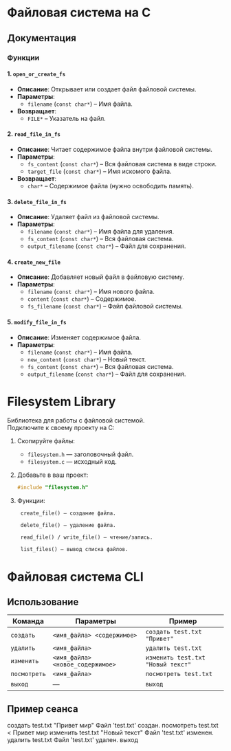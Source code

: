 # Файловая система на C  

## **Документация**  

### **Функции**  

#### **1. `open_or_create_fs`**  
- **Описание**: Открывает или создает файл файловой системы.  
- **Параметры**:  
  - `filename` (`const char*`) – Имя файла.  
- **Возвращает**:  
  - `FILE*` – Указатель на файл.  

#### **2. `read_file_in_fs`**  
- **Описание**: Читает содержимое файла внутри файловой системы.  
- **Параметры**:  
  - `fs_content` (`const char*`) – Вся файловая система в виде строки.  
  - `target_file` (`const char*`) – Имя искомого файла.  
- **Возвращает**:  
  - `char*` – Содержимое файла (нужно освободить память).  

#### **3. `delete_file_in_fs`**  
- **Описание**: Удаляет файл из файловой системы.  
- **Параметры**:  
  - `filename` (`const char*`) – Имя файла для удаления.  
  - `fs_content` (`const char*`) – Вся файловая система.  
  - `output_filename` (`const char*`) – Файл для сохранения.  

#### **4. `create_new_file`**  
- **Описание**: Добавляет новый файл в файловую систему.  
- **Параметры**:  
  - `filename` (`const char*`) – Имя нового файла.  
  - `content` (`const char*`) – Содержимое.  
  - `fs_filename` (`const char*`) – Файл файловой системы.  

#### **5. `modify_file_in_fs`**  
- **Описание**: Изменяет содержимое файла.  
- **Параметры**:  
  - `filename` (`const char*`) – Имя файла.  
  - `new_content` (`const char*`) – Новый текст.  
  - `fs_content` (`const char*`) – Вся файловая система.  
  - `output_filename` (`const char*`) – Файл для сохранения.  

# Filesystem Library

Библиотека для работы с файловой системой.  
Подключите к своему проекту на C:

1. Скопируйте файлы:
   - `filesystem.h` — заголовочный файл.
   - `filesystem.c` — исходный код.

2. Добавьте в ваш проект:
   ```c
   #include "filesystem.h"

3. Функции:

        create_file() — создание файла.

        delete_file() — удаление файла.

        read_file() / write_file() — чтение/запись.

        list_files() — вывод списка файлов.

# Файловая система CLI

## Использование
| Команда       | Параметры                     | Пример                     |
|---------------|-------------------------------|----------------------------|
| `создать`     | `<имя_файла> <содержимое>`    | `создать test.txt "Привет"`|
| `удалить`     | `<имя_файла>`                 | `удалить test.txt`         |
| `изменить`    | `<имя_файла> <новое_содержимое>` | `изменить test.txt "Новый текст"` |
| `посмотреть`  | `<имя_файла>`                 | `посмотреть test.txt`      |
| `выход`       | —                             | `выход`                    |

## Пример сеанса
создать test.txt "Привет мир"
Файл 'test.txt' создан.
посмотреть test.txt
< Привет мир
изменить test.txt "Новый текст"
Файл 'test.txt' изменен.
удалить test.txt
Файл 'test.txt' удален.
выход
